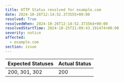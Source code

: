 ```yaml
---
title: HTTP Status resolved for example.com
date: 2024-10-26T12:14:52.373555+00:00
resolved: True
resolvedWhen: 2024-10-26T12:14:52.373564+00:00
resolvedStartTime: 2024-10-25T21:09:43.191474+00:00
severity: notice
affected:
  - example.com
section: issue
---
```


| Expected Statuses | Actual Status  |
|-------------------|----------------|
| 200, 301, 302 | 200 |
